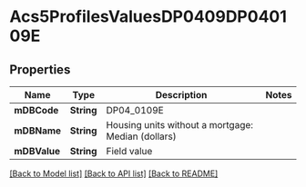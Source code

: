 # Acs5ProfilesValuesDP0409DP040109E

## Properties
Name | Type | Description | Notes
------------ | ------------- | ------------- | -------------
**mDBCode** | **String** | DP04_0109E | 
**mDBName** | **String** | Housing units without a mortgage: Median (dollars) | 
**mDBValue** | **String** | Field value | 

[[Back to Model list]](../README.md#documentation-for-models) [[Back to API list]](../README.md#documentation-for-api-endpoints) [[Back to README]](../README.md)


